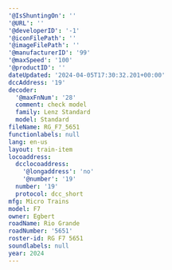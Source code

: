 ```yaml
---
'@IsShuntingOn': ''
'@URL': ''
'@developerID': '-1'
'@iconFilePath': ''
'@imageFilePath': ''
'@manufacturerID': '99'
'@maxSpeed': '100'
'@productID': ''
dateUpdated: '2024-04-05T17:30:32.201+00:00'
dccAddress: '19'
decoder:
  '@maxFnNum': '28'
  comment: check model
  family: Lenz Standard
  model: Standard
fileName: RG_F7_5651
functionlabels: null
lang: en-us
layout: train-item
locoaddress:
  dcclocoaddress:
    '@longaddress': 'no'
    '@number': '19'
  number: '19'
  protocol: dcc_short
mfg: Micro Trains
model: F7
owner: Egbert
roadName: Rio Grande
roadNumber: '5651'
roster-id: RG F7 5651
soundlabels: null
year: 2024
---
```


